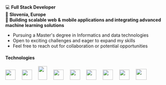 💻   **Full Stack Developer**
<br/>
📍   **Slovenia, Europe**
<br/>
🚀   **Building scalable web & mobile applications and integrating advanced machine learning solutions**

- Pursuing a Master's degree in Informatics and data technologies
- Open to exciting challenges and eager to expand my skills
- Feel free to reach out for collaboration or potential opportunities

#### Technologies
<div>
   <img src="https://upload.wikimedia.org/wikipedia/commons/thumb/4/4c/Typescript_logo_2020.svg/1200px-Typescript_logo_2020.svg.png" width="32px"/>
   &nbsp&nbsp&nbsp
   <img src="https://brandslogos.com/wp-content/uploads/images/large/python-logo.png" width="32px"/>
   &nbsp&nbsp&nbsp
   <img src="https://brandslogos.com/wp-content/uploads/images/large/java-logo.png" width="28px" height="43px"/>
   &nbsp&nbsp&nbsp
   <img src="https://cdn.worldvectorlogo.com/logos/golang-1.svg" width="32px" height="32px"/>
   &nbsp&nbsp&nbsp
   <img src="https://d2nir1j4sou8ez.cloudfront.net/wp-content/uploads/2021/12/nextjs-boilerplate-logo.png" width="32px"/>
   &nbsp&nbsp&nbsp
   <img src="https://brandslogos.com/wp-content/uploads/images/large/react-logo.png" width="32px" />
   &nbsp&nbsp&nbsp
   <img src="https://docs.nestjs.com/assets/logo-small.svg" width="32px"/>
   &nbsp&nbsp&nbsp
   <img src="https://cdn.icon-icons.com/icons2/2699/PNG/512/expressjs_logo_icon_169185.png" width="32px"/>
   &nbsp&nbsp&nbsp
   <img src="https://brandslogos.com/wp-content/uploads/images/large/docker-logo.png" width="34px"/>
   &nbsp&nbsp&nbsp
</div>
